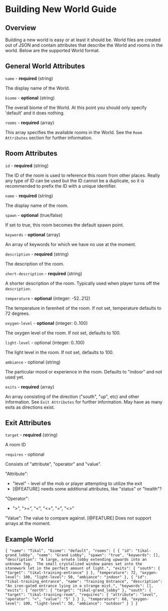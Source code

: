 # Building New World Guide

## Overview

Building a new world is easy or at least it should be.  World files are created out of JSON
and contain attributes that describe the World and rooms in the world. Below are the supported World format.

## General World Attributes

`name` - **required** (string)

The display name of the World.

`biome` - **optional** (string)

The overall biome of the World.  At this point you should only specify 'default' and it does nothing.

`rooms` - **required** (array)

This array specifies the available rooms in the World.  See the `Room Attributes` section for further information.


## Room Attributes

`id` - **required** (string)

The ID of the room is used to reference this room from other places.  Really any type of ID can be used but the ID
cannot be a duplicate, so it is recommended to prefix the ID with a unique identifier.

`name` - **required** (string)

The display name of the room.

`spawn` - **optional** (true/false)

If set to true, this room becomes the default spawn point.

`keywords` - **optional** (array)

An array of keywords for which we have no use at the moment.

`description` - **required** (string)

The description of the room.  

`short-description` - **required** (string)

A shorter description of the room.  Typically used when player turns off the `description`.

`temperature` - **optional** (integer: -52..212)

The temperature in farenheit of the room.  If not set, temperature defaults to 72 degrees.

`oxygen-level` - **optional** (integer: 0..100)

The oxygen level of the room.  If not set, defaults to 100.

`light-level` - optional (integer: 0..100)

The light level in the room.  If not set, defaults to 100.

`ambiance` - optional (string)

The particular mood or experience in the room.  Defaults to "indoor" and not used yet.

`exits` - **required** (array)

An array consisting of the direction ("south", "up", etc) and other information.  See `Exit Attributes` for further information.
May have as many exits as directions exist.

## Exit Attributes

`target` - **required** (string)

A room ID

`requires` - optional

Consists of "attribute", "operator" and "value".

"Attribute": 
- "level" - level of the mob or player attempting to utilize the exit
- [@FEATURE] needs some additional attributes, like "status" or "health"?

"Operator":
- ">", ">=", "<", "<=", "=", "<>"

"Value": 
The value to compare against.  [@FEATURE] Does not support arrays at the moment.

## Example World

`
{
    "name": "Tikal",
    "biome": "default",
    "rooms": [
        {
            "id": "tikal-grand_lobby",
            "name": "Grand Lobby",
            "spawn": "true",
            "keywords": [],
            "description": "A large, ornate lobby extending upwards into an unknown fog.  The small crystalized window panes set into the stonework let in the perfect amount of light.",
            "exits": {
                "south": {
                    "target": "tikal-training-entrance"
                }
            },
            "temperature": 72,
            "oxygen-level": 100,
            "light-level": 50,
            "ambiance": "indoor"
        },
        {
            "id": "tikal-training_entrance",
            "name": "Training Entrance",
            "description": "An iron-gated entrance lying in a strange mist.",
            "keywords": [],
            "exits": {
                "north": {
                    "target": "tikal-grand_lobby"
                },
                "south": {
                    "target": "tikal-training-room",
                    "requires": {
                        "attribute": "level",
                        "operator": "<",
                        "value": "5"
                    }
                }
            },
            "temperature": 68,
            "oxygen-level": 100,
            "light-level": 50,
            "ambiance": "outdoor"
        }
    ]
}
`
